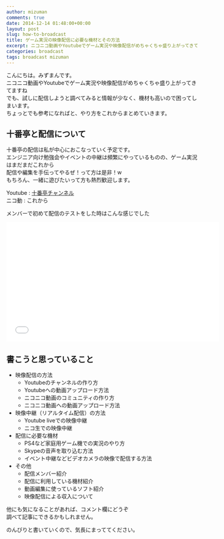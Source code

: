 ```yaml
---
author: mizuman
comments: true
date: 2014-12-14 01:48:00+00:00
layout: post
slug: how-to-broadcast
title: ゲーム実況の映像配信に必要な機材とその方法
excerpt: ニコニコ動画やYoutubeでゲーム実況や映像配信がめちゃくちゃ盛り上がってきてますね。でも、試しに配信しようと調べてみると情報が少なく、機材も高いので困ってしまいます。 そこで、ちょっとでも参考になればと、やり方をこれからまとめていきます。
categories: broadcast
tags: broadcast mizuman
---
```


こんにちは。みずまんです。  
ニコニコ動画やYoutubeでゲーム実況や映像配信がめちゃくちゃ盛り上がってきてますね  
でも、試しに配信しようと調べてみると情報が少なく、機材も高いので困ってしまいます。  
ちょっとでも参考になればと、やり方をこれからまとめていきます。

<!--more-->

## 十番亭と配信について

十番亭の配信は私が中心におこなっていく予定です。  
エンジニア向け勉強会やイベントの中継は頻繁にやっているものの、ゲーム実況はまだまだこれから  
配信や編集を手伝ってやるぜ！って方は是非！w  
もちろん、一緒に遊びたいって方も熱烈歓迎します。

Youtube : [十番亭チャンネル](https://www.youtube.com/channel/UC-vxS0c8M-D1Ng_udqw2OdA)  
ニコ動 : これから

メンバーで初めて配信のテストをした時はこんな感じでした  

<div class="bt-video-container"><iframe width="560" height="315" src="//www.youtube.com/embed/9aV0lLX4kXA" frameborder="0" allowfullscreen></iframe></div>

## 書こうと思っていること

* 映像配信の方法
  * Youtubeのチャンネルの作り方
  * Youtubeへの動画アップロード方法
  * ニコニコ動画のコミュニティの作り方
  * ニコニコ動画への動画アップロード方法
* 映像中継（リアルタイム配信）の方法
  * Youtube liveでの映像中継
  * ニコ生での映像中継
* 配信に必要な機材
  * PS4など家庭用ゲーム機での実況のやり方
  * Skypeの音声を取り込む方法
  * イベント中継などビデオカメラの映像で配信する方法
* その他
  * 配信メンバー紹介
  * 配信に利用している機材紹介
  * 動画編集に使っているソフト紹介
  * 映像配信による収入について

他にも気になることがあれば、コメント欄にどうぞ  
調べて記事にできるかもしれません。

のんびりと書いていくので、気長にまっててください。

